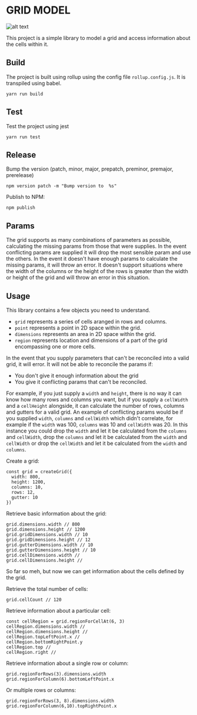 # GRID MODEL

![alt text](https://dl.dropbox.com/s/go16bsn4aow19gj/grid-model-logo.png?dl=0)


This project is a simple library to model a grid and access information about the cells within it. 

## Build 

The project is built using rollup using the config file `rollup.config.js`. It is transpiled using babel.

```
yarn run build
```

## Test

Test the project using jest
```
yarn run test
```

## Release

Bump the version (patch, minor, major, prepatch, preminor, premajor, prerelease)
```
npm version patch -m "Bump version to  %s"
```

Publish to NPM:
```
npm publish
```

## Params

The grid supports as many combinations of parameters as possible, calculating the missing params from those that were supplies. In the event conflicting params are supplied it will drop the most sensible param and use the others.
In the event it doesn't have enough params to calculate the missing params, it will throw an error. It doesn't support situations where the width of the columns or the height of the rows is greater than the width or height of the grid and will throw an error in this situation.

## Usage

This library contains a few objects you need to understand.

- `grid` represents a series of cells aranged in rows and columns.
- `point` represents a point in 2D space within the grid.
- `dimensions` represents an area in 2D space within the grid.
- `region` represents location and dimensions of a part of the grid encompassing one or more cells.

In the event that you supply parameters that can't be reconciled into a valid grid, it will error. It will not be able to reconcile the params if:

- You don't give it enough information about the grid
- You give it conflicting params that can't be reconciled.

For example, if you just supply a `width` and `height`, there is no way it can know how many rows and columns you want, but if you supply a `cellWidth` and a `cellHeight` alongside, it can calculate the number of rows, columns and gutters for a valid grid. An example of conflicting params would be if you supplied `width`, `columns` and `cellWidth` which didn't correlate, for example if the `width` was 100, `columns` was 10 and `cellWidth` was 20. In this instance you could drop the `width` and let it be calculated from the `columns` and `cellWidth`, drop the `columns` and let it be calculated from the `width` and `cellWidth` or drop the `cellWidth` and let it be calculated from the `width` and `columns`.

Create a grid:

```
const grid = createGrid({
  width: 800,
  height: 1200,
  columns: 10,
  rows: 12,
  gutter: 10
})
```

Retrieve basic information about the grid:

```
grid.dimensions.width // 800
grid.dimensions.height // 1200
grid.gridDimensions.width // 10
grid.gridDimensions.height // 12
grid.gutterDimensions.width // 10
grid.gutterDimensions.height // 10
grid.cellDimensions.width //
grid.cellDimensions.height //
```

So far so meh, but now we can get information about the cells defined by the grid.

Retrieve the total number of cells:

```
grid.cellCount // 120
```

Retrieve information about a particular cell:

```
const cellRegion = grid.regionForCellAt(6, 3)
cellRegion.dimensions.width //
cellRegion.dimensions.height //
cellRegion.topLeftPoint.x //
cellRegion.bottomRightPoint.y
cellRegion.top //
cellRegion.right //
```

Retrieve information about a single row or column:

```
grid.regionForRows(3).dimensions.width
grid.regionForColumn(6).bottomLeftPoint.x
```

Or multiple rows or columns:

```
grid.regionForRows(3, 8).dimensions.width
grid.regionForColumn(6,10).topRightPoint.x
```




